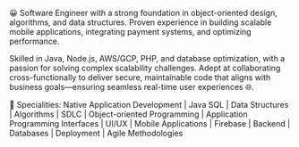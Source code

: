 😀 Software Engineer with a strong foundation in object-oriented design, algorithms, and data structures. Proven experience in building scalable mobile applications, integrating payment systems, and optimizing performance. 

Skilled in Java, Node.js, AWS/GCP, PHP, and database optimization, with a passion for solving complex scalability challenges. Adept at collaborating cross-functionally to deliver secure, maintainable code that aligns with business goals—ensuring seamless real-time user experiences 🌐. 

🚀 Specialities: Native Application Development | Java  SQL | Data Structures | Algorithms | SDLC | Object-oriented Programming | Application Programming Interfaces | UI/UX | Mobile Applications | Firebase | Backend | Databases | Deployment | Agile Methodologies
